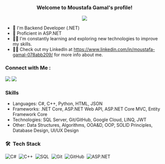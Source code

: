 
<h3 align="center">
  Welcome to Moustafa Gamal's profile!
</h3>

<!-- Typing SVG by DenverCoder1 - https://github.com/DenverCoder1/readme-typing-svg -->
<p align="center">
  <a href="https://github.com/DenverCoder1/readme-typing-svg"><img src="https://readme-typing-svg.herokuapp.com/?lines=Backend%20Developer;&font=Fira%20Code&center=true&width=440&height=45&color=f75c7e&vCenter=true&size=22"></a>
</p> 

- 🏢 I'm Backend Developer (.NET)
- 🚀 Proficient in ASP.NET
- 👨‍💻 I'm constantly learning and exploring new technologies to improve my skills.
- 👨‍💻 Check out my LinkedIn at https://www.linkedin.com/in/moustafa-gamal-078abb209/ for more info about me.

### Connect with Me :

<a href="https://www.linkedin.com/in/moustafa-gamal-078abb209/" target="_blank"><img src="https://img.shields.io/badge/-Moustafa%20Gamal-0077B5?style=for-the-badge&logo=Linkedin&logoColor=white"/></a>
<a href="moustafa.gamal672@gmail.com" target="_blank"><img src="https://img.shields.io/badge/-Moustafa%20Gamal-0077B5?style=for-the-badge&logo=Gmail&logoColor=white"/></a>

### Skills
- Languages: C#, C++, Python, HTML, JSON
- Frameworks: .NET Core, ASP.NET Web API, ASP.NET Core MVC, Entity Framework Core
- Technologies: SQL Server, Git/GitHub, Google Cloud, LINQ, JWT
- Other: Data Structures, Algorithms, OOA&D, OOP, SOLID Principles, Database Design, UI/UX Design


### 🛠 &nbsp;Tech Stack
![C#](https://img.shields.io/badge/-Csharp-05122A?style=flat&logo=Csharp)&nbsp;
![C++](https://img.shields.io/badge/-C++-05122A?style=flat&logo=Cplusplus&logoColor=FFFFFF)&nbsp;
![SQL](https://img.shields.io/badge/-SQL-05122A?style=flat&logo=SQL&logoColor=FFFFFF)&nbsp;
![Git](https://img.shields.io/badge/-Git-05122A?style=flat&logo=git&logoColor=FFFFFF)&nbsp;
![GitHub](https://img.shields.io/badge/-GitHub-05122A?style=flat&logo=github)&nbsp;
![ASP.NET](https://img.shields.io/badge/-.NET-05122A?style=flat&logo=.NET&logoColor=FFFFFF)&nbsp;


</a>
